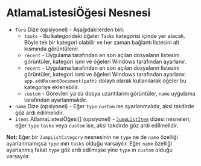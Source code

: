 # AtlamaListesiÖğesi Nesnesi

* `Türü` Dize (opsiyonel) - Aşağıdakilerden biri: 
  * `tasks` - Bu kategorideki öğeler `Tasks` kategorisi içinde yer alacak. Böyle tek bir kategori olabilir ve her zaman bağlantı listesini alt kısmında görüntülenir.
  * `recent` - Uygulama tarafından en son açılan dosyaların listesini görüntüler, kategori ismi ve öğeleri Windows tarafından ayarlanır.
  * `recent` - Uygulama tarafından en son açılan dosyaların listesini görüntüler, kategori ismi ve öğeleri Windows tarafından ayarlanır. `app.addRecentDocument(path)` dolaylı olarak kullanılarak öğeler bu kategoriye eklenebilir.
  * `custom` - Görevleri ya da dosya uzantılarını görüntüler, `name` uygulama tarafından ayarlanmalıdır.
* `name` Dize (opsiyonel) - Eğer `type` `custom` ise ayarlanmalıdır, aksi takdirde göz ardı edilmelidir.
* `items` AtlamaListesiÖğesi[] (opsiyonel) - [`JumpListItem`](jump-list-item.md) dizesi nesneleri, eğer `type` `tasks` veya `custom` ise, aksi takdirde göz ardı edilmelidir.

**Not:** Eğer bir `JumpListCategory` nesnesinin ne `type` ne de `name` özelliği ayarlanmamışsa `type` ının `tasks` olduğu varsayılır. Eğer `name` özelliği ayarlanmış fakat `type` göz ardı edilmişse yine `type` ın `custom` olduğu varsayılır.